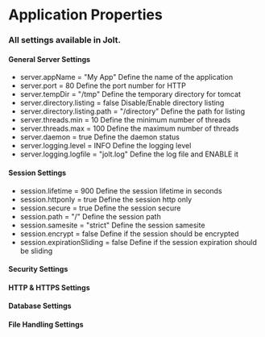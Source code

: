 # Application Properties 

### All settings available in Jolt.

#### General Server Settings
- server.appName = "My App" Define the name of the application
- server.port = 80 Define the port number for HTTP
- server.tempDir = "/tmp" Define the temporary directory for tomcat
- server.directory.listing = false Disable/Enable directory listing
- server.directory.listing.path = "/directory" Define the path for listing
- server.threads.min = 10 Define the minimum number of threads
- server.threads.max = 100 Define the maximum number of threads
- server.daemon = true Define the daemon status
- server.logging.level = INFO Define the logging level
- server.logging.logfile = "jolt.log" Define the log file and ENABLE it 

#### Session Settings
- session.lifetime = 900 Define the session lifetime in seconds
- session.httponly = true Define the session http only
- session.secure = true Define the session secure
- session.path = "/" Define the session path
- session.samesite = "strict" Define the session samesite
- session.encrypt = false Define if the session should be encrypted
- session.expirationSliding = false Define if the session expiration should be sliding


#### Security Settings

#### HTTP & HTTPS Settings

#### Database Settings

#### File Handling Settings
